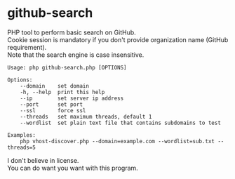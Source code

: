 # github-search
PHP tool to perform basic search on GitHub.  
Cookie session is mandatory if you don't provide organization name (GitHub requirement).  
Note that the search engine is case insensitive.  

```
Usage: php github-search.php [OPTIONS]

Options:
	--domain	set domain
	-h, --help	print this help
	--ip		set server ip address
	--port		set port
	--ssl		force ssl
	--threads	set maximum threads, default 1
	--wordlist	set plain text file that contains subdomains to test

Examples:
	php vhost-discover.php --domain=example.com --wordlist=sub.txt --threads=5
```

I don't believe in license.  
You can do want you want with this program.  

